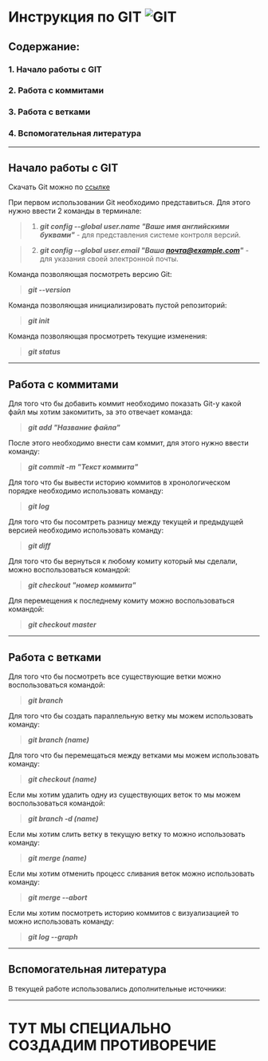 # Инструкция по GIT ![GIT](git.png)

## Содержание:
### 1. Начало работы с GIT
### 2. Работа с коммитами
### 3. Работа с ветками
### 4. Вспомогательная литература

***

## Начало работы с GIT

Скачать Git можно по [ссылке](https://git-scm.com/)

При первом использовании Git необходимо представиться. Для этого нужно ввести 2 команды в терминале:

>1. ***git config --global user.name "Ваше имя английскими буквами"*** - для представления системе контроля версий.

>2. ***git config --global user.email "Ваша почта@example.com"*** - для указания своей электронной почты.

Команда позволяющая посмотреть версию Git:

>***git --version***

Команда позволяющая инициализировать пустой репозиторий:

>***git init***

Команда позволяющая просмотреть текущие изменения:

>***git status***

***

## Работа с коммитами

Для того что бы добавить коммит необходимо показать Git-у какой файл мы хотим закомитить, за это отвечает команда: 

>***git add "Название файла"***

После этого необходимо внести сам коммит, для этого нужно ввести команду:

>***git commit -m "Текст коммита"***

Для того что бы вывести историю коммитов в хронологическом порядке необходимо использовать команду:

>***git log***

Для того что бы посомтреть разницу между текущей и предыдущей версией необходимо использовать команду:

>***git diff***

Для того что бы вернуться к любому комиту который мы сделали, можно воспользоваться командой:

>***git checkout "номер коммита"***

Для перемещения к последнему комиту можно воспользоваться командой:

>***git checkout master***

***

## Работа с ветками

Для того что бы посмотреть все существующие ветки можно воспользоваться командой:

>***git branch***

Для того что бы создать параллельную ветку мы можем использовать команду:

>***git branch (name)***

Для того что бы перемещаться между ветками мы можем использовать команду:

>***git checkout (name)***

Если мы хотим удалить одну из существующих веток то мы можем воспользоваться командой:

>***git branch -d (name)***

Если мы хотим слить ветку в текущую ветку то можно использовать команду:

>***git merge (name)***

Если мы хотим отменить процесс сливания веток можно использовать команду:

>***git merge --abort***

Если мы хотим посмотреть историю коммитов с визуализацией то можно использовать команду:

>***git log --graph***

***

## Вспомогательная литература

В текущей работе использовались дополнительные источники:

***

# ТУТ МЫ СПЕЦИАЛЬНО СОЗДАДИМ ПРОТИВОРЕЧИЕ
